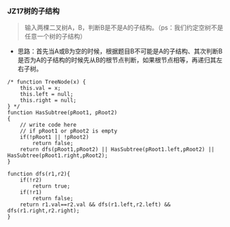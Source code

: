 ### JZ17树的子结构
> 输入两棵二叉树A，B，判断B是不是A的子结构。（ps：我们约定空树不是任意一个树的子结构）

- 思路：首先当A或B为空的时候，根据题目B不可能是A的子结构、其次判断B是否为A的子结构的时候先从B的根节点判断，如果根节点相等，再递归其左右子树。

```
/* function TreeNode(x) {
    this.val = x;
    this.left = null;
    this.right = null;
} */
function HasSubtree(pRoot1, pRoot2)
{
    // write code here
    // if pRoot1 or pRoot2 is empty
    if(!pRoot1 || !pRoot2)
        return false;
    return dfs(pRoot1,pRoot2) || HasSubtree(pRoot1.left,pRoot2) || HasSubtree(pRoot1.right,pRoot2);
}

function dfs(r1,r2){
    if(!r2)
        return true;
    if(!r1)
        return false;
    return r1.val==r2.val && dfs(r1.left,r2.left) && dfs(r1.right,r2.right);
}
```
